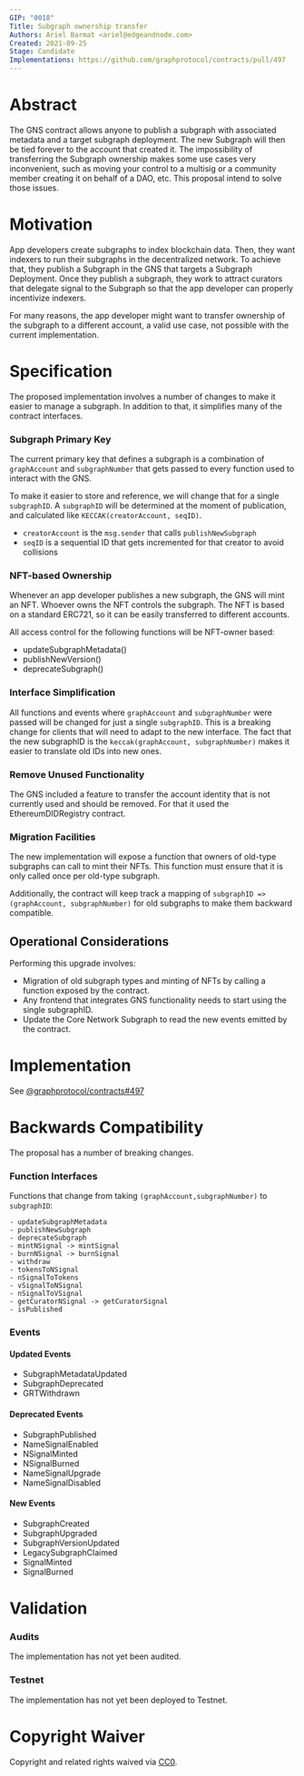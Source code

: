 ```yaml
---
GIP: "0018"
Title: Subgraph ownership transfer
Authors: Ariel Barmat <ariel@edgeandnode.com>
Created: 2021-09-25
Stage: Candidate
Implementations: https://github.com/graphprotocol/contracts/pull/497
---
```


# Abstract

The GNS contract allows anyone to publish a subgraph with associated metadata and a target subgraph deployment. The new Subgraph will then be tied forever to the account that created it. The impossibility of transferring the Subgraph ownership makes some use cases very inconvenient, such as moving your control to a multisig or a community member creating it on behalf of a DAO, etc. This proposal intend to solve those issues.

# Motivation

App developers create subgraphs to index blockchain data. Then, they want indexers to run their subgraphs in the decentralized network. To achieve that, they publish a Subgraph in the GNS that targets a Subgraph Deployment. Once they publish a subgraph, they work to attract curators that delegate signal to the Subgraph so that the app developer can properly incentivize indexers.

For many reasons, the app developer might want to transfer ownership of the subgraph to a different account, a valid use case, not possible with the current implementation.

# Specification

The proposed implementation involves a number of changes to make it easier to manage a subgraph. In addition to that, it simplifies many of the contract interfaces.

### Subgraph Primary Key

The current primary key that defines a subgraph is a combination of `graphAccount` and `subgraphNumber` that gets passed to every function used to interact with the GNS.

To make it easier to store and reference, we will change that for a single `subgraphID`. A `subgraphID` will be determined at the moment of publication, and calculated like `KECCAK(creatorAccount, seqID)`.

- `creatorAccount` is the `msg.sender` that calls `publishNewSubgraph`
- `seqID` is a sequential ID that gets incremented for that creator to avoid collisions

### NFT-based Ownership

Whenever an app developer publishes a new subgraph, the GNS will mint an NFT. Whoever owns the NFT controls the subgraph. The NFT is based on a standard ERC721, so it can be easily transferred to different accounts.

All access control for the following functions will be NFT-owner based:

- updateSubgraphMetadata()
- publishNewVersion()
- deprecateSubgraph()

### Interface Simplification

All functions and events where `graphAccount` and `subgraphNumber` were passed will be changed for just a single `subgraphID`. This is a breaking change for clients that will need to adapt to the new interface. The fact that the new subgraphID is the `keccak(graphAccount, subgraphNumber)` makes it easier to translate old IDs into new ones.

### Remove Unused Functionality

The GNS included a feature to transfer the account identity that is not currently used and should be removed. For that it used the EthereumDIDRegistry contract.

### Migration Facilities

The new implementation will expose a function that owners of old-type subgraphs can call to mint their NFTs. This function must ensure that it is only called once per old-type subgraph.

Additionally, the contract will keep track a mapping of `subgraphID => (graphAccount, subgraphNumber)` for old subgraphs to make them backward compatible.

## Operational Considerations

Performing this upgrade involves:

- Migration of old subgraph types and minting of NFTs by calling a function exposed by the contract.
- Any frontend that integrates GNS functionality needs to start using the single subgraphID.
- Update the Core Network Subgraph to read the new events emitted by the contract.

# Implementation

See [@graphprotocol/contracts#497](https://github.com/graphprotocol/contracts/pull/497)

# Backwards Compatibility

The proposal has a number of breaking changes.

### Function Interfaces

Functions that change from taking `(graphAccount,subgraphNumber)` to `subgraphID`:

```
- updateSubgraphMetadata
- publishNewSubgraph
- deprecateSubgraph
- mintNSignal -> mintSignal
- burnNSignal -> burnSignal
- withdraw
- tokensToNSignal
- nSignalToTokens
- vSignalToNSignal
- nSignalToVSignal
- getCuratorNSignal -> getCuratorSignal
- isPublished
```

### Events

#### Updated Events

- SubgraphMetadataUpdated
- SubgraphDeprecated
- GRTWithdrawn

#### Deprecated Events

- SubgraphPublished
- NameSignalEnabled
- NSignalMinted
- NSignalBurned
- NameSignalUpgrade
- NameSignalDisabled

#### New Events

- SubgraphCreated
- SubgraphUpgraded
- SubgraphVersionUpdated
- LegacySubgraphClaimed
- SignalMinted
- SignalBurned

# Validation

### Audits

The implementation has not yet been audited.

### Testnet

The implementation has not yet been deployed to Testnet.

# Copyright Waiver

Copyright and related rights waived via [CC0](https://creativecommons.org/publicdomain/zero/1.0/).

